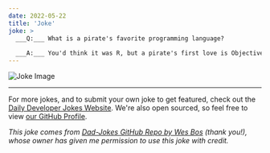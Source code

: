 ```yaml
---
date: 2022-05-22
title: 'Joke'
joke: >
  ___Q:___ What is a pirate's favorite programming language?
  
  ___A:___ You'd think it was R, but a pirate's first love is Objectively C.
---
```



![Joke Image](https://private.xtrp.io/projects/DailyDeveloperJokes/public_image_server/images/5e125970d9ec2.png)

---

For more jokes, and to submit your own joke to get featured, check out the [Daily Developer Jokes Website](https://dailydeveloperjokes.github.io/). We're also open sourced, so feel free to view [our GitHub Profile](https://github.com/dailydeveloperjokes).


_This joke comes from [Dad-Jokes GitHub Repo by Wes Bos](https://github.com/wesbos/dad-jokes) (thank you!), whose owner has given me permission to use this joke with credit._

<!--
Joke text:
**Q:** What is a pirate's favorite programming language?

**A:** You'd think it was R, but a pirate's first love is Objectively C.
 -->


